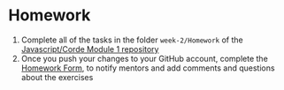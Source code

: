 # Homework

1.  Complete all of the tasks in the folder `week-2/Homework` of the [Javascript/Corde Module 1 repository](https://github.com/Migracode-Barcelona/exercises-js1)
2. Once you push your changes to your GitHub account, complete the [Homework Form](https://form.jotformeu.com/93377027809365), to notify mentors and add comments and questions about the exercises
